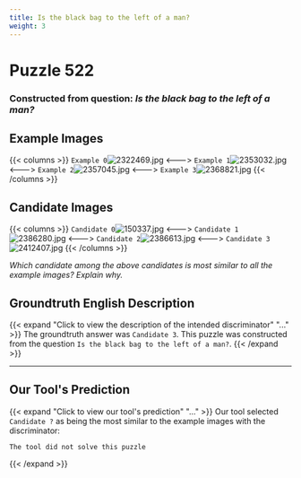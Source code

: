 ```yaml
---
title: Is the black bag to the left of a man?
weight: 3
---
```


# Puzzle 522
### Constructed from question: _Is the black bag to the left of a man?_


## Example Images
{{< columns >}}
`Example 0`![2322469.jpg](/gqa_images/2322469.jpg)
<--->
`Example 1`![2353032.jpg](/gqa_images/2353032.jpg)
<--->
`Example 2`![2357045.jpg](/gqa_images/2357045.jpg)
<--->
`Example 3`![2368821.jpg](/gqa_images/2368821.jpg)
{{< /columns >}}

## Candidate Images
{{< columns >}}
`Candidate 0`![150337.jpg](/gqa_images/150337.jpg)
<--->
`Candidate 1`![2386280.jpg](/gqa_images/2386280.jpg)
<--->
`Candidate 2`![2386613.jpg](/gqa_images/2386613.jpg)
<--->
`Candidate 3`![2412407.jpg](/gqa_images/2412407.jpg)
{{< /columns >}}

*Which candidate among the above candidates is most similar to all the example images? Explain why.*

## Groundtruth English Description

{{< expand "Click to view the description of the intended discriminator" "..." >}}
The groundtruth answer was `Candidate 3`. This puzzle was constructed from the question `Is the black bag to the left of a man?`.
{{< /expand >}}

---

## Our Tool's Prediction

{{< expand "Click to view our tool's prediction" "..." >}}
Our tool selected `Candidate ?` as being the most similar to the example images with the discriminator:
```plaintext
The tool did not solve this puzzle
```
{{< /expand >}}
